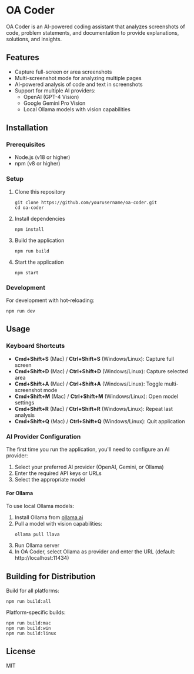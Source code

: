 # OA Coder

OA Coder is an AI-powered coding assistant that analyzes screenshots of code, problem statements, and documentation to provide explanations, solutions, and insights.

## Features

- Capture full-screen or area screenshots
- Multi-screenshot mode for analyzing multiple pages
- AI-powered analysis of code and text in screenshots
- Support for multiple AI providers:
  - OpenAI (GPT-4 Vision)
  - Google Gemini Pro Vision
  - Local Ollama models with vision capabilities

## Installation

### Prerequisites

- Node.js (v18 or higher)
- npm (v8 or higher)

### Setup

1. Clone this repository
   ```
   git clone https://github.com/yourusername/oa-coder.git
   cd oa-coder
   ```

2. Install dependencies
   ```
   npm install
   ```

3. Build the application
   ```
   npm run build
   ```

4. Start the application
   ```
   npm start
   ```

### Development

For development with hot-reloading:
```
npm run dev
```

## Usage

### Keyboard Shortcuts

- **Cmd+Shift+S** (Mac) / **Ctrl+Shift+S** (Windows/Linux): Capture full screen
- **Cmd+Shift+D** (Mac) / **Ctrl+Shift+D** (Windows/Linux): Capture selected area
- **Cmd+Shift+A** (Mac) / **Ctrl+Shift+A** (Windows/Linux): Toggle multi-screenshot mode
- **Cmd+Shift+M** (Mac) / **Ctrl+Shift+M** (Windows/Linux): Open model settings
- **Cmd+Shift+R** (Mac) / **Ctrl+Shift+R** (Windows/Linux): Repeat last analysis
- **Cmd+Shift+Q** (Mac) / **Ctrl+Shift+Q** (Windows/Linux): Quit application

### AI Provider Configuration

The first time you run the application, you'll need to configure an AI provider:

1. Select your preferred AI provider (OpenAI, Gemini, or Ollama)
2. Enter the required API keys or URLs
3. Select the appropriate model

#### For Ollama

To use local Ollama models:
1. Install Ollama from [ollama.ai](https://ollama.ai)
2. Pull a model with vision capabilities:
   ```
   ollama pull llava
   ```
3. Run Ollama server
4. In OA Coder, select Ollama as provider and enter the URL (default: http://localhost:11434)

## Building for Distribution

Build for all platforms:
```
npm run build:all
```

Platform-specific builds:
```
npm run build:mac
npm run build:win
npm run build:linux
```

## License

MIT
